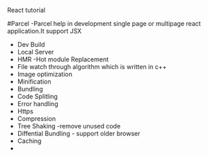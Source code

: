 React tutorial

#Parcel
-Parcel help in development single page or multipage react application.It support JSX
- Dev Build
- Local Server
- HMR -Hot module Replacement
- File watch through algorithm which is written in c++
- Image optimization
- Minification
- Bundling
- Code Splitling
- Error handling
- Https
- Compression
- Tree Shaking -remove unused code
- Diffential Bundling - support older browser
- Caching
- 